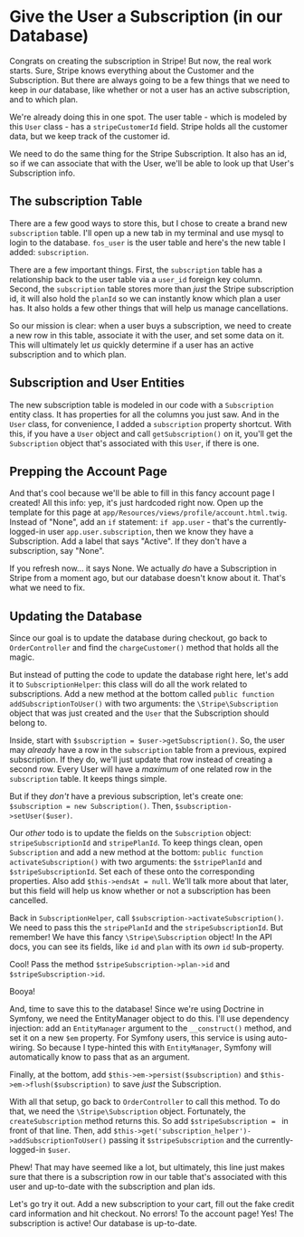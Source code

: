 # Give the User a Subscription (in our Database)

Congrats on creating the subscription in Stripe! But now, the real work starts.
Sure, Stripe knows everything about the Customer and the Subscription. But there
are always going to be a few things that we need to keep in *our* database, like
whether or not a user has an active subscription, and to which plan.

We're already doing this in one spot. The user table - which is modeled by this
`User` class - has a `stripeCustomerId` field. Stripe holds all the customer data,
but we keep track of the customer id.

We need to do the same thing for the Stripe Subscription. It also has an id, so if
we can associate that with the User, we'll be able to look up that User's Subscription
info.

## The subscription Table

There are a few good ways to store this, but I chose to create a brand new `subscription`
table. I'll open up a new tab in my terminal and use mysql to login to the database.
`fos_user` is the user table and here's the new table I added: `subscription`.

There are a few important things. First, the `subscription` table has a relationship
back to the user table via a `user_id` foreign key column. Second, the `subscription`
table stores more than *just* the Stripe subscription id, it will also hold the
`planId` so we can instantly know which plan a user has. It also holds a few other
things that will help us manage cancellations.

So our mission is clear: when a user buys a subscription, we need to create a new
row in this table, associate it with the user, and set some data on it. This will
ultimately let *us* quickly determine if a user has an active subscription and to
which plan.

## Subscription and User Entities

The new subscription table is modeled in our code with a `Subscription` entity class.
It has properties for all the columns you just saw. And in the `User` class, for
convenience, I added a `subscription` property shortcut. With this, if you have a
`User` object and call `getSubscription()` on it, you'll get the `Subscription` object
that's associated with this `User`, if there is one.

## Prepping the Account Page

And that's cool because we'll be able to fill in this fancy account page I created!
All this info: yep, it's just hardcoded right now. Open up the template for this page
at `app/Resources/views/profile/account.html.twig`. Instead of "None", add an `if`
statement: `if app.user` - that's the currently-logged-in user `app.user.subscription`,
then we know they have a Subscription. Add a label that says "Active". If they don't
have a subscription, say "None".

If you refresh now... it says None. We actually *do* have a Subscription in Stripe
from a moment ago, but our database doesn't know about it. That's what we need to
fix.

## Updating the Database

Since our goal is to update the database during checkout, go back to `OrderController`
and find the `chargeCustomer()` method that holds all the magic. 

But instead of putting the code to update the database right here, let's add it
to `SubscriptionHelper`: this class will do all the work related to subscriptions.
Add a new method at the bottom called `public function addSubscriptionToUser()`
with two arguments: the `\Stripe\Subscription` object that was just created and the
`User` that the Subscription should belong to.

Inside, start with `$subscription = $user->getSubscription()`. So, the user may *already*
have a row in the `subscription` table from a previous, expired subscription. If
they do, we'll just update that row instead of creating a second row. Every User
will have a *maximum* of one related row in the `subscription` table. It keeps things
simple.

But if they *don't* have a previous subscription, let's create one:
`$subscription = new Subscription()`. Then, `$subscription->setUser($user)`.

Our *other* todo is to update the fields on the `Subscription` object:
`stripeSubscriptionId` and `stripePlanId`. To keep things clean, open `Subscription`
and add a new method at the bottom: `public function activateSubscription()` with
two arguments: the `$stripePlanId` and `$stripeSubscriptionId`. Set each of these
onto the corresponding properties. Also add `$this->endsAt = null`. We'll talk more
about that later, but this field will help us know whether or not a subscription
has been cancelled.

Back in `SubscriptionHelper`, call `$subscription->activateSubscription()`. We need
to pass this the `stripePlanId` and the `stripeSubscriptionId`. But remember! We
have this fancy `\Stripe\Subscription` object! In the API docs, you can see its
fields, like `id` and `plan` with its *own* `id` sub-property.

Cool! Pass the method `$stripeSubscription->plan->id` and `$stripeSubscription->id`.

Booya!

And, time to save this to the database! Since we're using Doctrine in Symfony, we
need the EntityManager object to do this. I'll use dependency injection: add an
`EntityManager` argument to the `__construct()` method, and set it on a new `$em`
property. For Symfony users, this service is using auto-wiring. So because I type-hinted
this with `EntityManager`, Symfony will automatically know to pass that as an argument.

Finally, at the bottom, add `$this->em->persist($subscription)` and
`$this->em->flush($subscription)` to save *just* the Subscription.

With all that setup, go back to `OrderController` to call this method. To do that,
we need the `\Stripe\Subscription` object. Fortunately, the `createSubscription`
method returns this. So add `$stripeSubscription = ` in front of that line. Then,
add `$this->get('subscription_helper')->addSubscriptionToUser()` passing it
`$stripeSubscription` and the currently-logged-in `$user`.

Phew! That may have seemed like a lot, but ultimately, this line just makes sure
that there is a subscription row in our table that's associated with this user
and up-to-date with the subscription and plan ids. 

Let's go try it out. Add a new subscription to your cart, fill out the fake
credit card information and hit checkout. No errors! To the account page! Yes!
The subscription is active! Our database is up-to-date.
